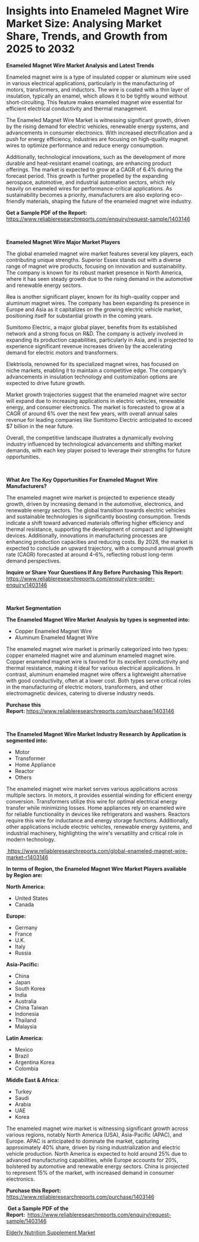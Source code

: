 <p><h1>Insights into Enameled Magnet Wire Market Size: Analysing Market Share, Trends, and Growth from 2025 to 2032</h1></p><p><strong>Enameled Magnet Wire Market Analysis and Latest Trends</strong></p>
<p><p>Enameled magnet wire is a type of insulated copper or aluminum wire used in various electrical applications, particularly in the manufacturing of motors, transformers, and inductors. The wire is coated with a thin layer of insulation, typically an enamel, which allows it to be tightly wound without short-circuiting. This feature makes enameled magnet wire essential for efficient electrical conductivity and thermal management.</p><p>The Enameled Magnet Wire Market is witnessing significant growth, driven by the rising demand for electric vehicles, renewable energy systems, and advancements in consumer electronics. With increased electrification and a push for energy efficiency, industries are focusing on high-quality magnet wires to optimize performance and reduce energy consumption.</p><p>Additionally, technological innovations, such as the development of more durable and heat-resistant enamel coatings, are enhancing product offerings. The market is expected to grow at a CAGR of 6.4% during the forecast period. This growth is further propelled by the expanding aerospace, automotive, and industrial automation sectors, which rely heavily on enameled wires for performance-critical applications. As sustainability becomes a priority, manufacturers are also exploring eco-friendly materials, shaping the future of the enameled magnet wire industry.</p></p>
<p><strong>Get a Sample PDF of the Report:&nbsp;</strong> <a href="https://www.reliableresearchreports.com/enquiry/request-sample/1403146?utm_campaign=28&utm_medium=2&utm_source=Github&utm_content=ia&utm_term=12012025&utm_id=enameled-magnet-wire">https://www.reliableresearchreports.com/enquiry/request-sample/1403146</a></p>
<p>&nbsp;</p>
<p><strong>Enameled Magnet Wire Major Market Players</strong></p>
<p><p>The global enameled magnet wire market features several key players, each contributing unique strengths. Superior Essex stands out with a diverse range of magnet wire products, focusing on innovation and sustainability. The company is known for its robust market presence in North America, where it has seen steady growth due to the rising demand in the automotive and renewable energy sectors.</p><p>Rea is another significant player, known for its high-quality copper and aluminum magnet wires. The company has been expanding its presence in Europe and Asia as it capitalizes on the growing electric vehicle market, positioning itself for substantial growth in the coming years.</p><p>Sumitomo Electric, a major global player, benefits from its established network and a strong focus on R&D. The company is actively involved in expanding its production capabilities, particularly in Asia, and is projected to experience significant revenue increases driven by the accelerating demand for electric motors and transformers.</p><p>Elektrisola, renowned for its specialized magnet wires, has focused on niche markets, enabling it to maintain a competitive edge. The company’s advancements in insulation technology and customization options are expected to drive future growth.</p><p>Market growth trajectories suggest that the enameled magnet wire sector will expand due to increasing applications in electric vehicles, renewable energy, and consumer electronics. The market is forecasted to grow at a CAGR of around 6% over the next few years, with overall annual sales revenue for leading companies like Sumitomo Electric anticipated to exceed $7 billion in the near future.</p><p>Overall, the competitive landscape illustrates a dynamically evolving industry influenced by technological advancements and shifting market demands, with each key player poised to leverage their strengths for future opportunities.</p></p>
<p>&nbsp;</p>
<p><strong>What Are The Key Opportunities For Enameled Magnet Wire Manufacturers?</strong></p>
<p><p>The enameled magnet wire market is projected to experience steady growth, driven by increasing demand in the automotive, electronics, and renewable energy sectors. The global transition towards electric vehicles and sustainable technologies is significantly boosting consumption. Trends indicate a shift toward advanced materials offering higher efficiency and thermal resistance, supporting the development of compact and lightweight devices. Additionally, innovations in manufacturing processes are enhancing production capacities and reducing costs. By 2028, the market is expected to conclude an upward trajectory, with a compound annual growth rate (CAGR) forecasted at around 4-6%, reflecting robust long-term demand perspectives.</p></p>
<p><strong>Inquire or Share Your Questions If Any Before Purchasing This Report:</strong> <a href="https://www.reliableresearchreports.com/enquiry/pre-order-enquiry/1403146?utm_campaign=28&utm_medium=2&utm_source=Github&utm_content=ia&utm_term=12012025&utm_id=enameled-magnet-wire">https://www.reliableresearchreports.com/enquiry/pre-order-enquiry/1403146</a></p>
<p>&nbsp;</p>
<p><strong>Market Segmentation</strong></p>
<p><strong>The Enameled Magnet Wire Market Analysis by types is segmented into:</strong></p>
<p><ul><li>Copper Enameled Magnet Wire</li><li>Aluminum Enameled Magnet Wire</li></ul></p>
<p><p>The enameled magnet wire market is primarily categorized into two types: copper enameled magnet wire and aluminum enameled magnet wire. Copper enameled magnet wire is favored for its excellent conductivity and thermal resistance, making it ideal for various electrical applications. In contrast, aluminum enameled magnet wire offers a lightweight alternative with good conductivity, often at a lower cost. Both types serve critical roles in the manufacturing of electric motors, transformers, and other electromagnetic devices, catering to diverse industry needs.</p></p>
<p><strong>Purchase this Report:&nbsp;</strong><a href="https://www.reliableresearchreports.com/purchase/1403146?utm_campaign=28&utm_medium=2&utm_source=Github&utm_content=ia&utm_term=12012025&utm_id=enameled-magnet-wire">https://www.reliableresearchreports.com/purchase/1403146</a></p>
<p>&nbsp;</p>
<p><strong>The Enameled Magnet Wire Market Industry Research by Application is segmented into:</strong></p>
<p><ul><li>Motor</li><li>Transformer</li><li>Home Appliance</li><li>Reactor</li><li>Others</li></ul></p>
<p><p>The enameled magnet wire market serves various applications across multiple sectors. In motors, it provides essential winding for efficient energy conversion. Transformers utilize this wire for optimal electrical energy transfer while minimizing losses. Home appliances rely on enameled wire for reliable functionality in devices like refrigerators and washers. Reactors require this wire for inductance and energy storage functions. Additionally, other applications include electric vehicles, renewable energy systems, and industrial machinery, highlighting the wire's versatility and critical role in modern technology.</p></p>
<p><a href="https://www.reliableresearchreports.com/global-enameled-magnet-wire-market-r1403146?utm_campaign=28&utm_medium=2&utm_source=Github&utm_content=ia&utm_term=12012025&utm_id=enameled-magnet-wire">&nbsp;https://www.reliableresearchreports.com/global-enameled-magnet-wire-market-r1403146</a></p>
<p><strong>In terms of Region, the Enameled Magnet Wire Market Players available by Region are:</strong></p>
<p>
    <p> <strong> North America: </strong>
        <ul>
            <li>United States</li>
            <li>Canada</li>
        </ul>
        </p> 
    <p> <strong> Europe: </strong>
        <ul>
            <li>Germany</li>
            <li>France</li>
            <li>U.K.</li>
            <li>Italy</li>
            <li>Russia</li>
        </ul>
        </p> 
    <p> <strong> Asia-Pacific: </strong>
        <ul>
            <li>China</li>
            <li>Japan</li>
            <li>South Korea</li>
            <li>India</li>
            <li>Australia</li>
            <li>China Taiwan</li>
            <li>Indonesia</li>
            <li>Thailand</li>
            <li>Malaysia</li>
        </ul>
        </p> 
    <p> <strong> Latin America: </strong>
        <ul>
            <li>Mexico</li>
            <li>Brazil</li>
            <li>Argentina Korea</li>
            <li>Colombia</li>
        </ul>
        </p> 
    <p> <strong> Middle East & Africa: </strong>
        <ul>
            <li>Turkey</li>
            <li>Saudi</li>
            <li>Arabia</li>
            <li>UAE</li>
            <li>Korea</li>
        </ul>
    </p>
    </p>
<p><p>The enameled magnet wire market is witnessing significant growth across various regions, notably North America (USA), Asia-Pacific (APAC), and Europe. APAC is anticipated to dominate the market, capturing approximately 40% share, driven by rising industrialization and electric vehicle production. North America is expected to hold around 25% due to advanced manufacturing capabilities, while Europe accounts for 20%, bolstered by automotive and renewable energy sectors. China is projected to represent 15% of the market, with increased demand in consumer electronics.</p></p>
<p><strong>Purchase this Report: </strong><a href="https://www.reliableresearchreports.com/purchase/1403146?utm_campaign=28&utm_medium=2&utm_source=Github&utm_content=ia&utm_term=12012025&utm_id=enameled-magnet-wire">https://www.reliableresearchreports.com/purchase/1403146</a></p>
<p>&nbsp;<strong>Get a Sample PDF of the Report:&nbsp;&nbsp;</strong><a href="https://www.reliableresearchreports.com/enquiry/request-sample/1403146?utm_campaign=28&utm_medium=2&utm_source=Github&utm_content=ia&utm_term=12012025&utm_id=enameled-magnet-wire">https://www.reliableresearchreports.com/enquiry/request-sample/1403146</a></p>
<p><strong></strong></p>
<p><p><a href="https://github.com/indrystar/Market-Research-Report-List-5/blob/main/elderly-nutrition-supplement-market.md?utm_campaign=28&utm_medium=2&utm_source=Github&utm_content=ia&utm_term=12012025&utm_id=enameled-magnet-wire">Elderly Nutrition Supplement Market</a></p></p>